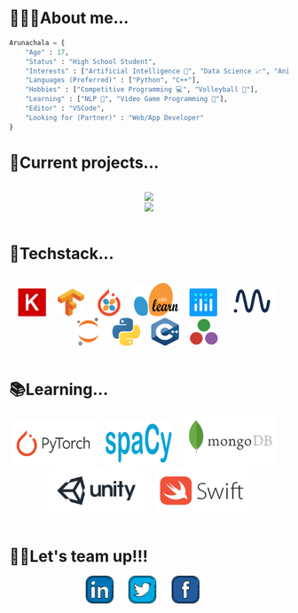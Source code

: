 # **👨🏻‍🎓About me...**
    
```python
Arunachala = { 
    "Age" : 17,
    "Status" : "High School Student",
    "Interests" : ["Artificial Intelligence 🧠", "Data Science 📈", "Anime 📺"],
    "Languages (Preferred)" : ["Python", "C++"],
    "Hobbies" : ["Competitive Programming 💻", "Volleyball 🏐"],
    "Learning" : ["NLP 📜", "Video Game Programming 👾"],
    "Editor" : "VSCode",
    "Looking for (Partner)" : "Web/App Developer"
}    
``` 
</div>


# **💾Current projects...**
<br>
<div align = "center">
<a href = "https://github.com/Majimearun/artificial-bi">
<img src='https://img.shields.io/static/v1?label=ai&message=artificial%20Data%20scientist&color=999999&style=for-the-badge&logo=python&logoColor=white' />
</a>
<br>
<a href = "https://github.com/Majimearun/covid-19-data-science-project">
<img src='https://img.shields.io/static/v1?label=Data%20Science&message=COVID-19%20analysis&color=999999&style=for-the-badge&logo=python&logoColor=white' />
</a>
<br>    
<br>
</div>

# **🔧Techstack...**
<br>
<div align = "center">
<a href='https://keras.io/' target="blank"><img src="svgs/keras.svg" alt="" height = 50 width = 50/></a>&nbsp&nbsp&nbsp&nbsp
<a href='https://www.tensorflow.org/' target="blank"><img src="svgs/tf.svg" alt="" height = 50 width = 50 /></a>&nbsp&nbsp&nbsp&nbsp
<a href='https://skorch.readthedocs.io/en/stable/' target="blank"><img src="svgs/skorch.png" alt="" height = 50 width = 50/></a>&nbsp&nbsp&nbsp&nbsp
<a href='https://scikit-learn.org/' target="blank"><img src="svgs/sklearn.svg" alt="" height = 60 width = 80/></a>&nbsp&nbsp&nbsp&nbsp
<a href='https://plotly.com/' target="blank"><img src="svgs/plotly.svg" alt="" height = 50 width = 50 /></a>&nbsp&nbsp&nbsp&nbsp
<a href='https://neptune.ai/' target="blank"><img src="svgs/neptune.png" alt="" height = 50 width = 90/></a>&nbsp
<a href='https://jupyter.org/' target="blank"><img src="svgs/jupyter.svg" alt="" height = 50 width = 50/></a>&nbsp&nbsp&nbsp&nbsp
<a href='https://www.python.org/' target="blank"><img src="svgs/python.svg" alt="" height = 50 width = 50/></a>&nbsp&nbsp&nbsp&nbsp
<a href='https://www.cplusplus.com/' target="blank"><img src="svgs/cplusplus.svg" alt="" height = 50 width = 50/></a>&nbsp&nbsp&nbsp&nbsp
<a href='https://julialang.org/' target="blank"><img src="svgs/julia.svg" alt="" height = 50 width = 50/></a>&nbsp&nbsp&nbsp


</div>
<br>


# **📚Learning...**
<div align='center'>
<a href='https://spacy.io/' target="blank"><img src="svgs/pytorch.svg" alt="" height = 80 width = 150/></a>&nbsp&nbsp&nbsp&nbsp
<a href='https://spacy.io/' target="blank"><img src="svgs/spacy.svg" alt="" height = 80 width = 120/></a>&nbsp&nbsp&nbsp&nbsp
<a href='https://www.mongodb.com/' target="blank"><img src="svgs/mongodb.svg" alt="" height = 90 width = 170/></a>&nbsp&nbsp&nbsp&nbsp
<a href='https://unity.com/' target="blank"><img src="svgs/unity.svg" alt="" height = 85 width = 170/></a>&nbsp&nbsp&nbsp&nbsp
<a href='https://unity.com/' target="blank"><img src="svgs/swift.svg" alt="" height = 85 width = 170/></a>

</div>
<br>

# **🤝🏻Let's team up!!!**

<p align = "center"> 
    <a href="https://www.linkedin.com/in/arunachala-a-m-9029771b4/" alt="Linkedin"><img src="svgs/linkedin.svg" height = 50 ></a>&nbsp&nbsp&nbsp&nbsp&nbsp&nbsp
    <a href="https://twitter.com/MajimeArun" alt="twitter"><img src="svgs/twitter.svg" height = 50 ></a>&nbsp&nbsp&nbsp&nbsp&nbsp&nbsp
    <a href="https://www.facebook.com/arunachala.amudamurugan.1/" alt="twitter"><img src="svgs/facebook.svg" height = 50 ></a>&nbsp&nbsp&nbsp&nbsp&nbsp&nbsp
    
</p>
